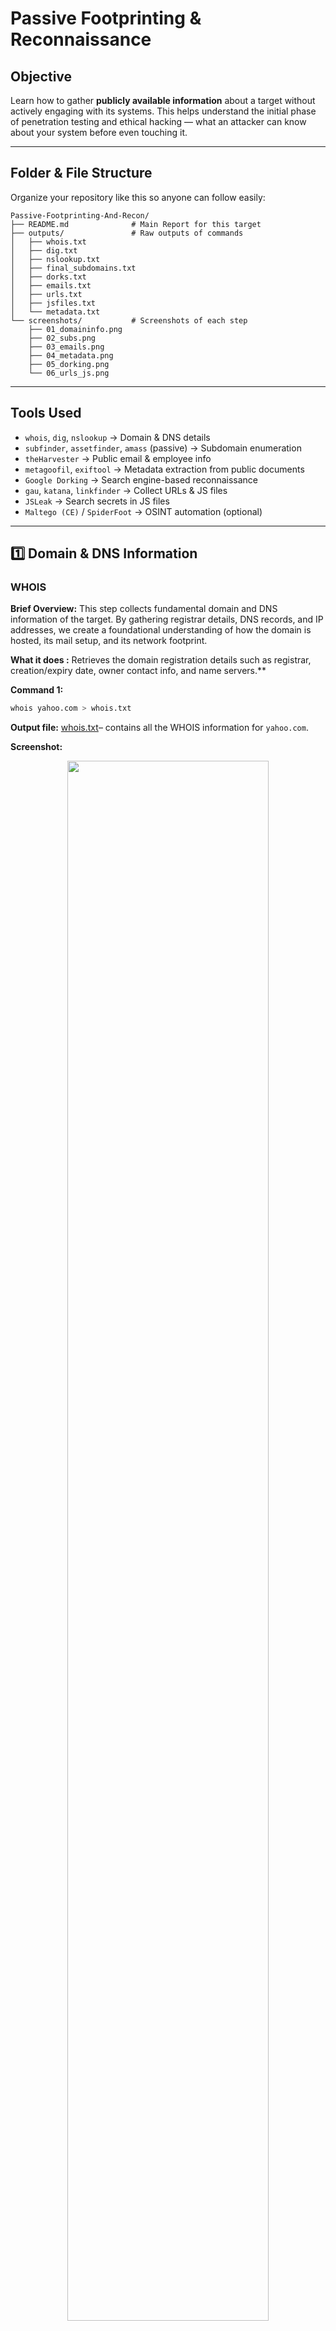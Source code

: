 #  Passive Footprinting & Reconnaissance

##  Objective
Learn how to gather **publicly available information** about a target without actively engaging with its systems. This helps understand the initial phase of penetration testing and ethical hacking — what an attacker can know about your system before even touching it.

---

## Folder & File Structure
Organize your repository like this so anyone can follow easily:

```
Passive-Footprinting-And-Recon/
├── README.md              # Main Report for this target
├── outputs/               # Raw outputs of commands
│   ├── whois.txt
│   ├── dig.txt
│   ├── nslookup.txt
│   ├── final_subdomains.txt
│   ├── dorks.txt
│   ├── emails.txt
│   ├── urls.txt
│   ├── jsfiles.txt
│   └── metadata.txt
└── screenshots/           # Screenshots of each step
    ├── 01_domaininfo.png
    ├── 02_subs.png
    ├── 03_emails.png
    ├── 04_metadata.png
    ├── 05_dorking.png
    └── 06_urls_js.png
```

---

##  Tools Used
- `whois`, `dig`, `nslookup` → Domain & DNS details
- `subfinder`, `assetfinder`, `amass` (passive) → Subdomain enumeration
- `theHarvester` → Public email & employee info
- `metagoofil`, `exiftool` → Metadata extraction from public documents
- `Google Dorking` → Search engine-based reconnaissance
- `gau`, `katana`, `linkfinder` → Collect URLs & JS files
- `JSLeak` → Search secrets in JS files
- `Maltego (CE)` / `SpiderFoot` → OSINT automation (optional)



---

## 1️⃣ Domain & DNS Information


### **WHOIS**

**Brief Overview:**
This step collects fundamental domain and DNS information of the target. By gathering registrar details, DNS records, and IP addresses, we create a foundational understanding of how the domain is hosted, its mail setup, and its network footprint.

**What it does :**
Retrieves the domain registration details such as registrar, creation/expiry date, owner contact info, and name servers.**

**Command 1:**
```bash
whois yahoo.com > whois.txt
```

**Output file:**
[whois.txt](https://github.com/Tanya0xCyber/Skill_Horizon_Internship/blob/main/Passive-Footprinting-And-Reconn/Outputs/whois.txt)– contains all the WHOIS information for `yahoo.com`.

**Screenshot:**
<p align="center">
  <img src="https://github.com/Tanya0xCyber/Skill_Horizon_Internship/blob/main/Passive-Footprinting-And-Reconn/Screenshots/whois.png" width="80%">
</p>

**Notes**
 * Domain registered by Yahoo Assets LLC (US) using MarkMonitor.
 * First registered on 1995-01-18, last updated on 2024-12-18.
 * Domain security protections are enabled (transfer/update/delete prohibited).
 * DNS hosted on ns1-5.yahoo.com.
 * DNSSEC not enabled, which could be considered a small security gap.
---

### **DIG**

**What it does :**
Queries the DNS records of `yahoo.com`, including A, MX, NS, TXT, and other records. Gives a snapshot of how the domain is configured.

**Command 2:**
```bash
dig yahoo.com ANY @8.8.8.8 > dig.txt
```

**Output file:**
[dig.txt](https://github.com/Tanya0xCyber/Skill_Horizon_Internship/blob/main/Passive-Footprinting-And-Reconn/Outputs/dig.txt) – contains summarized DNS records.

**Screenshot:**
<p align="center">
  <img src="https://github.com/Tanya0xCyber/Skill_Horizon_Internship/blob/main/Passive-Footprinting-And-Reconn/Screenshots/dig.png" width="80%">
</p>

**Notes**
 * Yahoo has many name servers → means high reliability.
 * We got IP addresses (A + AAAA records) → tells where yahoo.com is hosted.
 * We found mail servers (MX) → shows how Yahoo handles email.
 * TXT records → have security settings (SPF, Google/Facebook verification).
 * CAA records → only certain companies can give SSL certificates (secure).

---

### ** NSLOOKUP**

**What it does :**
Finds the IP address of the domain and the DNS server being used. Useful to verify how the domain resolves to an IP.

**Command 3:**
```bash
nslookup yahoo.com > nslookup.txt
```

**Output file:**
 [nslookup.txt](https://github.com/Tanya0xCyber/Skill_Horizon_Internship/blob/main/Passive-Footprinting-And-Reconn/Outputs/dig.txt)contains the IP address and DNS server info for `yahoo.com`.

**Screenshot:**
<p align="center">
  <img src="https://github.com/Tanya0xCyber/Skill_Horizon_Internship/blob/main/Passive-Footprinting-And-Reconn/Screenshots/nslookup.png" width="80%">
</p>

**Notes:**
 * Server: 192.168.153.2 → This is the DNS server your system asked for info.
 * Non-authoritative answer: Data came from a cache, not directly from Yahoo’s main DNS.   
   Addresses:
     * IPv4: (74.6.231.21, 74.6.143.25, etc.) → These are Yahoo’s public IPs.
     * IPv6: (2001:4998:...) → Same but for IPv6 network.
---

### 2.. Subdomain Enumeration
**Commands:**
```bash
subfinder -d yahoo.com -o outputs/final_subdomains.txt
assetfinder yahoo.com >> outputs/final_subdomains.txt
amass enum -passive -d yahoo.com >> outputs/final_subdomains.txt
```
**Explanation:** Lists publicly visible subdomains. These may reveal staging sites, APIs, or forgotten assets.

 Screenshot: `screenshots/02_subs.png`

---

### 3️.. Email & Employee Information
**Command:**
```bash
theHarvester -d yahoo.com -b google > outputs/emails.txt
```
**Explanation:** Finds public email addresses and employee data that could be exploited in phishing or social engineering.

 Screenshot: `screenshots/03_emails.png`

---

### 4️.. Metadata Extraction
**Commands:**
```bash
metagoofil -d yahoo.com -t pdf,doc,xls,ppt -l 50 -n 10 -o ./outputs -f outputs/metadata.txt
exiftool sample.pdf >> outputs/metadata.txt
```
**Explanation:** Extracts metadata (author names, software versions) from public files which can reveal tech stack or internal usernames.

 Screenshot: `screenshots/04_metadata.png`

---
### 5️.. Google Dorking
**Queries Tried:**
```
site:yahoo.com filetype:pdf
site:yahoo.com inurl:admin
site:yahoo.com intitle:index of
```
**Explanation:** Searches for exposed files, directories, admin portals, and sensitive data indexed by Google.

 Screenshot: `screenshots/05_dorking.png`

---

### 6️.. URLs & JS Files
**Commands:**
```bash
gau yahoo.com > outputs/urls.txt
cat outputs/urls.txt | grep "\.js" > outputs/jsfiles.txt
```
**Explanation:** Collects URLs from web archives and filters JavaScript files which might contain API endpoints or secrets.

 Screenshot: `screenshots/06_urls_js.png`

---

### 7️.. Social Media & OSINT (Optional)
**Tools:** Maltego CE / SpiderFoot
**Explanation:** Maps organization’s public presence (LinkedIn employees, Twitter accounts, GitHub repos).

---

### 8️..  Secret Search in JS (Optional)
**Tool:** JSLeak
```bash
jsleak -f outputs/jsfiles.txt -o outputs/jsleak.txt
```
**Explanation:** Automatically searches JS files for API keys, tokens, or passwords.

---

##  Summary
This exercise shows how much information is available about a target without performing any hacking.

- **Subdomains** may reveal staging servers
- **Emails** could be used for phishing
- **Metadata** reveals tech stack and users
- **URLs & JS files** might expose API endpoints
- **Google dorks** find hidden files or directories

**Key Takeaway:** Passive recon is a safe, legal, and essential first step in VAPT — it helps attackers plan and defenders fix leaks.

---

## ⚠️ Responsible Disclosure
Redact any sensitive information (like API keys, employee PII) before publishing results publicly.
